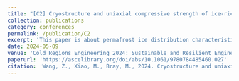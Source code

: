 ```yaml
---
title: "[C2] Cryostructure and uniaxial compressive strength of ice-rich permafrost in northern Alaska"
collection: publications
category: conferences
permalink: /publication/C2
excerpt: 'This paper is about permafrost ice distribution characteristics and compressive behaviors of the retrieved permafrost from the Alaska Arctic tundra.'
date: 2024-05-09
venue: 'Cold Regions Engineering 2024: Sustainable and Resilient Engineering Solutions for Changing Cold Regions'
paperurl: 'https://ascelibrary.org/doi/abs/10.1061/9780784485460.027'
citation: 'Wang, Z., Xiao, M., Bray, M., 2024. Cryostructure and uniaxial compressive strength of ice-rich permafrost in northern Alaska. In: Cold Regions Engineering 2024: Sustainable and Resilient Engineering Solutions for Changing Cold Regions, pp. 295–307. https://doi.org/10.1061/9780784485460.027.'
---
```

